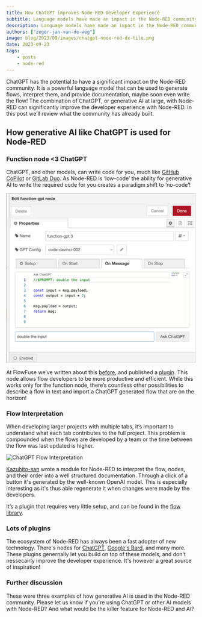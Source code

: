 ```yaml
---
title: How ChatGPT improves Node-RED Developer Experience
subtitle: Language models have made an impact in the Node-RED community
description: Language models have made an impact in the Node-RED community
authors: ["zeger-jan-van-de-weg"]
image: blog/2023/09/images/chatgpt-node-red-dx-tile.png
date: 2023-09-23
tags:
    - posts
    - node-red
---
```


ChatGPT has the potential to have a significant impact on the Node-RED community. It is a powerful language model that can be used to generate flows, interpret them, and provide documentation, maybe soon even write the flow! The combination of ChatGPT, or generative AI at large, with Node-RED can significantly improve the developer experience with Node-RED. In this post we’ll review what the community has already built.

<!--more-->

## How generative AI like ChatGPT is used for Node-RED

### Function node <3 ChatGPT

ChatGPT, and other models, can write code for you, much like [GitHub CoPilot](https://github.com/features/copilot) or [GitLab Duo](https://about.gitlab.com/gitlab-duo/). As Node-RED is ‘low-code’ the ability for generative AI to write the required code for you creates a paradigm shift to ‘no-code’!

![Example of Chat GPT to generate contents of a function node](./images/chatgpt-fcn-example.png)

At FlowFuse we’ve written about this [before](https://flowfuse.com/blog/2023/05/chatgpt-nodered-fcn-node/), and published a [plugin](https://github.com/FlowFuse/node-red-function-gpt). This node allows flow developers to be more productive and efficient. While this works only for the function node, there’s countless other possibilities to describe a flow in text and import a ChatGPT generated flow that are on the horizon!

### Flow Interpretation

When developing larger projects with multiple tabs, it’s important to understand what each tab contributes to the full project. This problem is compounded when the flows are developed by a team or the time between the flow was last updated is higher.

![ChatGPT Flow Interpretation](https://raw.githubusercontent.com/node-red-jp/node-red-contrib-plugin-chatgpt/main/infotab.png)

[Kazuhito-san](https://www.linkedin.com/in/kazuhitoyokoi/) wrote a module for Node-RED to interpret the flow, nodes, and their order into a well structured documentation. Through a click of a button it's generated by the well-known OpenAI
model. This is especially interesting as it's thus able regenerate it when changes were made by the developers.

It’s a plugin that requires very little setup, and can be found in the [flow library](https://www.npmjs.com/package/node-red-contrib-plugin-chatgpt).

### Lots of plugins

The ecosystem of Node-RED has always been a fast adopter of new technology. There's
nodes for [ChatGPT](https://flows.nodered.org/node/node-red-contrib-chatgpt),
[Google's Bard](https://flows.nodered.org/node/node-red-contrib-bard), and many
more. These plugins genernally let you build on top of these models, and don't
nessecairly improve the developer experience. It's however a great source of
inspiration!

### Further discussion

These were three examples of how generative AI is used in the Node-RED community. Please let us know if you're using ChatGPT or other AI models with Node-RED? And what would be the killer feature for Node-RED and AI?
